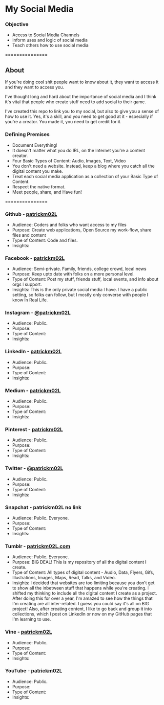 My Social Media
===============

### Objective 

* Access to Social Media Channels
* Inform uses and logic of social media
* Teach others how to use social media

===============

## About
If you're doing cool shit people want to know about it, they want to access it and they want to access you. 

I've thought long and hard about the importance of social media and I think it's vital that people who create stuff need to add social to their game.

I've created this repo to link you to my social, but also to give you a sense of how to use it. Yes, it's a skill, and you need to get good at it - especially if you're a creator. You made it, you need to get credit for it.

### Defining Premises
* Document Everything!
* It doesn't matter what you do IRL, on the Internet you're a content creator. 
* Four Basic Types of Content: Audio, Images, Text, Video
* You don't need a website. Instead, keep a blog where you catch all the digital content you make. 
* Treat each social media application as a collection of your Basic Type of Content.
* Respect the native format.  
* Meet people, share, and Have fun!

===============

### Github - [patrickm02L](https://github.com/patrickm02L)
* Audience: Coders and folks who want access to my files
* Purpose: Create web applications, Open Source my work-flow, share files and content 
* Type of Content: Code and files. 
* Insights: 

### Facebook - [patrickm02L](https://www.facebook.com/patrickm02L)
* Audience: Semi-private. Family, friends, college crowd, local news
* Purpose: Keep upto date with folks on a more personal level. 
* Type of Content: Post my stuff, friends stuff, local events, and info about orgs I support.
* Insights: This is the only private social media I have. I have a public setting, so folks can follow, but I mostly only converse with people I know In Real Life. 

### Instagram - [@patrickm02L](http://instagram.com/patrickm02l)
* Audience: Public. 
* Purpose: 
* Type of Content:
* Insights: 

### LinkedIn - [patrickm02L](https://www.linkedin.com/in/patrickm02l)
* Audience: Public. 
* Purpose: 
* Type of Content:
* Insights: 

### Medium - [patrickm02L](https://medium.com/@patrickm02L)
* Audience: Public. 
* Purpose: 
* Type of Content:
* Insights: 

### Pinterest - [patrickm02L](http://www.pinterest.com/patrickm02l/)
* Audience: Public. 
* Purpose: 
* Type of Content:
* Insights: 

### Twitter - [@patrickm02L](https://twitter.com/patrickm02L)
* Audience: Public. 
* Purpose: 
* Type of Content:
* Insights: 

### Snapchat - patrickm02L no link
* Audience: Public. Everyone.
* Purpose: 
* Type of Content:
* Insights: 

### Tumblr - [patrickm02L.com](http://patrickm02l.com/)
* Audience: Public. Everyone.
* Purpose: BIG DEAL! This is my repository of all the digital content I create. 
* Type of Content: All types of digital content - Audio, Data, Flyers, Gifs, Illustrations, Images, Maps, Read, Talks, and Video.
* Insights: I decided that websites are too limiting because you don't get to show all the inbetween stuff that happens while you're creating. I shifted my thinking to include all the digital content I create as a project. After doing this for over a year, I'm amazed to see how the things that I'm creating are all inter-related. I guess you could say it's all on BIG project! Also, after creating content, I like to go back and group it into collections, which I post on LinkedIn or now on my GitHub pages that I'm learning to use. 

### Vine - [patrickm02L](https://vine.co/patrickm02L)
* Audience: Public. 
* Purpose: 
* Type of Content:
* Insights: 

### YouTube - [patrickm02L](https://www.youtube.com/user/patrickm02L)
* Audience: Public. 
* Purpose: 
* Type of Content:
* Insights: 



